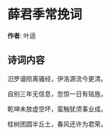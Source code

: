 # 薛君季常挽词

**作者**: 叶适

## 诗词内容

汨罗谩陨离骚经，伊洛源流今更清。

自别三年无信息，忽惊一日有铭旌。

乾坤未放虚空坏，蛮触犹须事业成。

桂树团圆半丘土，春风还许为君荣。

